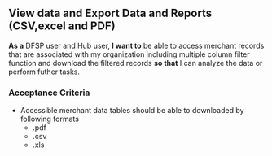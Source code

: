 ## View data and Export Data and Reports (CSV,excel and PDF)
 **As a** DFSP user and Hub user, **I want to** be able to access merchant records that are associated with my organization including multiple column filter function and download the filtered records **so that** I can analyze the data or perform futher tasks.
### Acceptance Criteria
* Accessible merchant data tables should be able to downloaded by following formats
    * .pdf
    * .csv
    * .xls 
